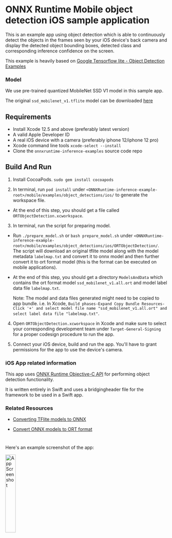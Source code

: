 # ONNX Runtime Mobile object detection iOS sample application

This is an example app using object detection which is able to continuously detect the objects in the frames seen by your iOS device's back camera and display the detected object bounding boxes, detected class and corresponding inference confidence on the screen.

This example is heavily based on [Google Tensorflow lite - Object Detection Examples](https://github.com/tensorflow/examples/)

### Model
We use pre-trained quantized MobileNet SSD V1 model in this sample app. 

The original `ssd_mobilenet_v1.tflite` model can be downloaded [here](https://www.tensorflow.org/lite/examples/object_detection/overview#get_started)

## Requirements
- Install Xcode 12.5 and above (preferably latest version)
- A valid Apple Developer ID
- A real iOS device with a camera (preferably iphone 12/iphone 12 pro)
- Xcode command line tools `xcode-select --install`
- Clone the `onnxruntime-inference-examples` source code repo

## Build And Run

1. Install CocoaPods. `sudo gem install cocoapods`

2. In terminal, run `pod install` under `<ONNXRuntime-inference-example-root>/mobile/examples/object_detections/ios/` to generate the workspace file. 
- At the end of this step, you should get a file called `ORTObjectDetection.xcworkspace`.

3. In terminal, run the script for preparing model.
- Run `./prepare_model.sh` or `bash prepare_model.sh` under `<ONNXRuntime-inference-example-root>/mobile/examples/object_detections/ios/ORTObjectDetection/`. The script will download an original tflite model along with the model metadata `labelmap.txt` and convert it to onnx model and then further convert it to ort format model (this is the format can be executed on mobile applications).
- At the end of this step, you should get a directory `ModelsAndData` which contains the ort format model `ssd_mobilenet_v1.all.ort` and model label data file `labelmap.txt`.

    Note: The model and data files generated might need to be copied to app bundle. i.e. In Xcode, `Build phases-Expand Copy Bundle Resources-Click '+' and select model file name "ssd_mobilenet_v1.all.ort" and select label data file "labelmap.txt"`.

4. Open `ORTObjectDetection.xcworkspace` in Xcode and make sure to select your corresponding development team under `Target-General-Signing` for a proper codesign procedure to run the app.

5. Connect your iOS device, build and run the app. You'll have to grant permissions for the app to use the device's camera.

### iOS App related information

This app uses [ONNX Runtime Objective-C API](https://onnxruntime.ai/docs/api/objectivec-api.html) for performing object detection functionality.

It is written entirely in Swift and uses a bridgingheader file for the framework to be used in a Swift app.

### Related Resources
- [Converting TFlite models to ONNX](https://github.com/onnx/tensorflow-onnx#getting-started)

- [Convert ONNX models to ORT format](https://onnxruntime.ai/docs/tutorials/mobile/model-conversion.html)

#
Here's an example screenshot of the app:

<img width=25% src="images/ios_screenshot_objdetect.jpg" alt="App Screenshot" />
